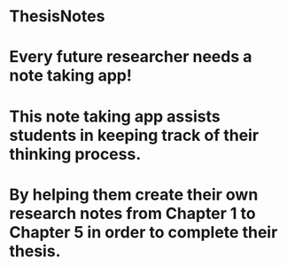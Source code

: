 # ThesisNotes
# Every future researcher needs a note taking app! 
# This note taking app assists students in keeping track of their thinking process. 
# By helping them create their own research notes from Chapter 1 to Chapter 5 in order to complete their thesis.
